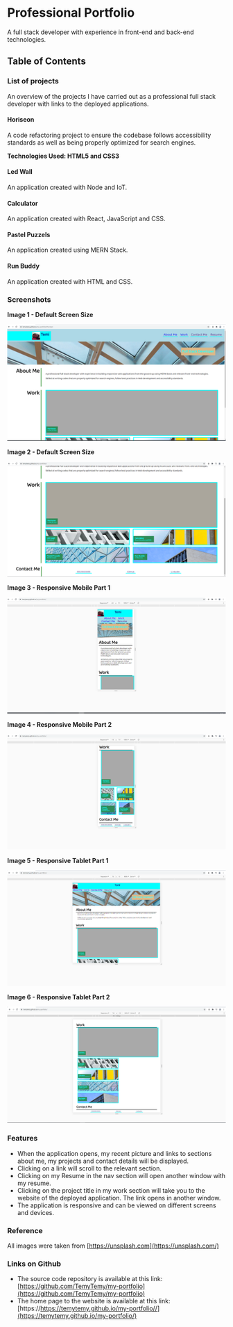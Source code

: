 # Professional Portfolio

A full stack developer with experience in front-end and back-end technologies.

## Table of Contents

### List of projects

An overview of the projects I have carried out as a professional full stack developer with links to the deployed applications.

#### Horiseon

A code refactoring project to ensure the codebase follows accessibility standards as well as being properly optimized for search engines.

  **Technologies Used: HTML5 and CSS3**

#### Led Wall
  An application created with Node and IoT.
#### Calculator
  An application created with React, JavaScript and CSS.
#### Pastel Puzzels
  An application created using MERN Stack.
#### Run Buddy
  An application created with HTML and CSS.

### Screenshots
  **Image 1 - Default Screen Size**  

  ![alt text](https://github.com/TemyTemy/my-portfolio/blob/main/assets/images/screenshot-1.PNG)

  **Image 2 - Default Screen Size**

  ![alt text](https://github.com/TemyTemy/my-portfolio/blob/main/assets/images/screenshot-2.PNG)

   **Image 3 - Responsive Mobile Part 1**

  ![alt text](https://github.com/TemyTemy/my-portfolio/blob/main/assets/images/screenshot-responsive-mobile-1.PNG)
  
   **Image 4 - Responsive Mobile Part 2**

  ![alt text](https://github.com/TemyTemy/my-portfolio/blob/main/assets/images/screenshot-responsive-mobile-2.PNG)
  
   **Image 5 - Responsive Tablet Part 1**

  ![alt text](https://github.com/TemyTemy/my-portfolio/blob/main/assets/images/screenshot-responsive-tablet-1.PNG)
  
   **Image 6 - Responsive Tablet Part 2**

  ![alt text](https://github.com/TemyTemy/my-portfolio/blob/main/assets/images/screenshot-responsive-tablet-2.PNG)

### Features
  - When the application opens, my recent picture and links to sections about me, my projects and contact details will be displayed.
  - Clicking on a link will scroll to the relevant section.
  - Clicking on my Resume in the nav section will open another window with my resume.
  - Clicking on the project title in my work section will take you to the website of the deployed application. The link opens in another window.
  - The application is responsive and can be viewed on different screens and devices.
  
  
### Reference
  All images were taken from [https://unsplash.com](https://unsplash.com/)

### Links on Github
  - The source code repository is available at this link: [https://github.com/TemyTemy/my-portfolio](https://github.com/TemyTemy/my-portfolio)
  - The home page to the website is available at this link: [https://https://temytemy.github.io/my-portfolio//](https://temytemy.github.io/my-portfolio/)
